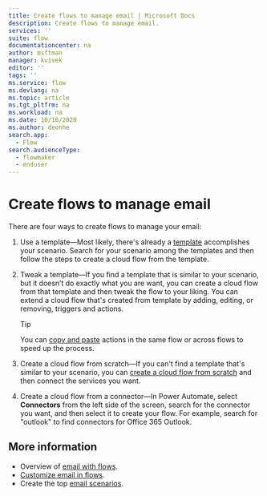 ```yaml
---
title: Create flows to manage email | Microsoft Docs
description: Create flows to manage email.
services: ''
suite: flow
documentationcenter: na
author: msftman
manager: kvivek
editor: ''
tags: ''
ms.service: flow
ms.devlang: na
ms.topic: article
ms.tgt_pltfrm: na
ms.workload: na
ms.date: 10/16/2020
ms.author: deonhe
search.app: 
  - Flow
search.audienceType: 
  - flowmaker
  - enduser
---
```


# Create flows to manage email

There are four ways to create flows to manage your email:

1. Use a template&mdash;Most likely, there's already a [template](https://preview.flow.microsoft.com/templates) accomplishes your scenario. Search for your scenario among the templates and then follow the steps to create a cloud flow from the template.

1. Tweak a template&mdash;If you find a template that is similar to your scenario, but it doesn’t do exactly what you are want, you can create a cloud flow from that template and then tweak the flow to your liking. You can extend a cloud flow that's created from template by adding, editing, or removing, triggers and actions. 

   <!--Todo use a link in the docs, not a blog-->
   >[!TIP]
   >You can [copy and paste](https://flow.microsoft.com/blog/introducing-clipboard-in-flow-designer-and-three-new-user-experience-updates/) actions in the same flow or across flows to speed up the process.

1. Create a cloud flow from scratch&mdash;If you can't find a template that's similar to your scenario, you can [create a cloud flow from scratch](https://docs.microsoft.com/power-automate/get-started-logic-flow) and then connect the services you want.

1. Create a cloud flow from a connector&mdash;In Power Automate, select **Connectors** from the left side of the screen, search for the connector you want, and then select it to create your flow. For example, search for "outlook" to find connectors for Office 365 Outlook.


## More information

- Overview of [email with flows](email-overview.md).
- [Customize email in flows](email-customization.md).
- Create the top [email scenarios](email-top-scenarios.md).


